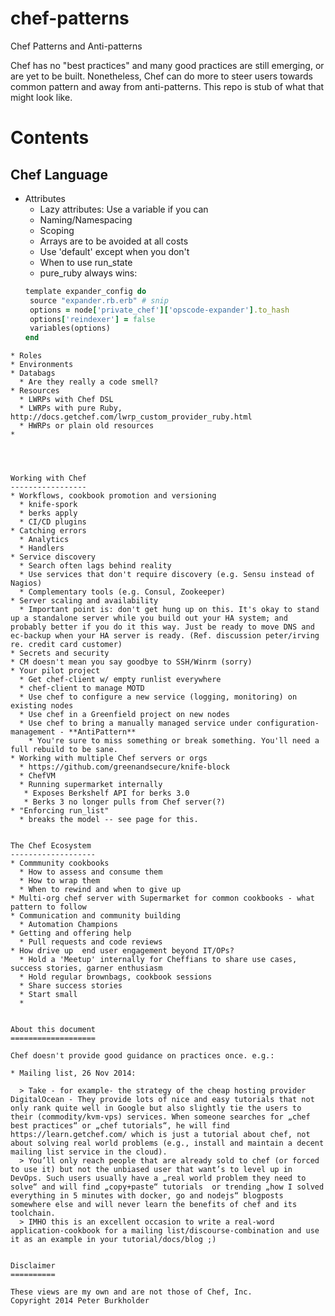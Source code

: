chef-patterns
=============

Chef Patterns and Anti-patterns

Chef has no "best practices" and many good practices are still emerging, or are yet to be built. Nonetheless, Chef can do more to steer users towards common pattern and away from anti-patterns. This repo is stub of what that might look like.

Contents
========

Chef Language
-------------
* Attributes
  * Lazy attributes: Use a variable if you can
  * Naming/Namespacing
  * Scoping
  * Arrays are to be avoided at all costs
  * Use 'default' except when you don't
  * When to use run_state
  * pure_ruby always wins:
   ````ruby
   template expander_config do
    source "expander.rb.erb" # snip
    options = node['private_chef']['opscode-expander'].to_hash
    options['reindexer'] = false
    variables(options)
  end
````
* Roles
* Environments
* Databags
  * Are they really a code smell?
* Resources
  * LWRPs with Chef DSL
  * LWRPs with pure Ruby, http://docs.getchef.com/lwrp_custom_provider_ruby.html
  * HWRPs or plain old resources
*




Working with Chef
-----------------
* Workflows, cookbook promotion and versioning
  * knife-spork
  * berks apply
  * CI/CD plugins
* Catching errors
  * Analytics
  * Handlers
* Service discovery
  * Search often lags behind reality
  * Use services that don't require discovery (e.g. Sensu instead of Nagios)
  * Complementary tools (e.g. Consul, Zookeeper)
* Server scaling and availability
  * Important point is: don't get hung up on this. It's okay to stand up a standalone server while you build out your HA system; and probably better if you do it this way. Just be ready to move DNS and ec-backup when your HA server is ready. (Ref. discussion peter/irving re. credit card customer)
* Secrets and security
* CM doesn't mean you say goodbye to SSH/Winrm (sorry)
* Your pilot project
  * Get chef-client w/ empty runlist everywhere
  * chef-client to manage MOTD
  * Use chef to configure a new service (logging, monitoring) on existing nodes
  * Use chef in a Greenfield project on new nodes
  * Use chef to bring a manually managed service under configuration-management - **AntiPattern**
    * You're sure to miss something or break something. You'll need a full rebuild to be sane.
* Working with multiple Chef servers or orgs
  * https://github.com/greenandsecure/knife-block
  * ChefVM
  * Running supermarket internally
   * Exposes Berkshelf API for berks 3.0
   * Berks 3 no longer pulls from Chef server(?)
* "Enforcing run_list"
  * breaks the model -- see page for this.


The Chef Ecosystem
-------------------
* Commmunity cookbooks
  * How to assess and consume them
  * How to wrap them
  * When to rewind and when to give up
* Multi-org chef server with Supermarket for common cookbooks - what pattern to follow
* Communication and community building
  * Automation Champions
* Getting and offering help
  * Pull requests and code reviews
* How drive up  end user engagement beyond IT/OPs?
  * Hold a 'Meetup' internally for Cheffians to share use cases, success stories, garner enthusiasm
  * Hold regular brownbags, cookbook sessions
  * Share success stories
  * Start small
  * 
  

About this document
===================

Chef doesn't provide good guidance on practices once. e.g.:

* Mailing list, 26 Nov 2014:

  > Take - for example- the strategy of the cheap hosting provider DigitalOcean - They provide lots of nice and easy tutorials that not only rank quite well in Google but also slightly tie the users to their (commodity/kvm-vps) services. When someone searches for „chef best practices“ or „chef tutorials“, he will find https://learn.getchef.com/ which is just a tutorial about chef, not about solving real world problems (e.g., install and maintain a decent mailing list service in the cloud).
  > You’ll only reach people that are already sold to chef (or forced to use it) but not the unbiased user that want’s to level up in DevOps. Such users usually have a „real world problem they need to solve“ and will find „copy+paste“ tutorials  or trending „how I solved everything in 5 minutes with docker, go and nodejs“ blogposts somewhere else and will never learn the benefits of chef and its toolchain.
  > IMHO this is an excellent occasion to write a real-word application-cookbook for a mailing list/discourse-combination and use it as an example in your tutorial/docs/blog ;)


Disclaimer
==========

These views are my own and are not those of Chef, Inc.
Copyright 2014 Peter Burkholder
